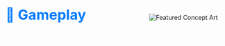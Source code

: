 
<!-- Main Content with Anchor -->
<div id="introduction" style="display: flex; align-items: center; margin: 2rem 0;">
    <div style="flex: 1; padding: 0 15px; color: #fff;">
        <h2 style="font-size: 2rem; color: #007bff;">👾 Gameplay</h2>
        <p>
            Test
        </p>
    </div>
    <img src="" 
         alt="Featured Concept Art" 
         style="margin-left: 12px;">
</div>
